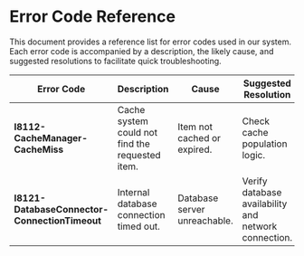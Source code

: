 # Error Code Reference

This document provides a reference list for error codes used in our system. Each error code is accompanied by a description, the likely cause, and suggested resolutions to facilitate quick troubleshooting.

| Error Code                           | Description                               | Cause                             | Suggested Resolution                |
|--------------------------------------|-------------------------------------------|-----------------------------------|-------------------------------------|
| **I8112-CacheManager-CacheMiss**             | Cache system could not find the requested item. | Item not cached or expired.       | Check cache population logic.       |
| **I8121-DatabaseConnector-ConnectionTimeout**| Internal database connection timed out.    | Database server unreachable.      | Verify database availability and network connection. |